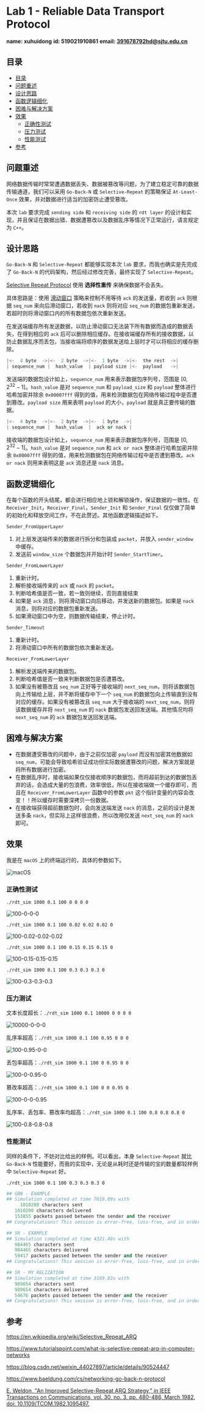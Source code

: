 # Lab 1 - Reliable Data Transport Protocol

**name: xuhuidong** 
**id: 519021910861**
**email: 391678792hd@sjtu.edu.cn**

## 目录

- [目录](#目录)
- [问题重述](#问题重述)
- [设计思路](#设计思路)
- [函数逻辑细化](#函数逻辑细化)
- [困难与解决方案](#困难与解决方案)
- [效果](#效果)
	- [正确性测试](#正确性测试)
	- [压力测试](#压力测试)
	- [性能测试](#性能测试) 
- [参考](#参考)

## 问题重述

网络数据传输时常常遭遇数据丢失、数据被篡改等问题，为了建立稳定可靠的数据传输通道，我们可以采用 `Go-Back-N` 或 `Selective-Repeat` 的策略保证 `At-Least-Once` 效果，并对数据进行适当的加密防止遭受篡改。

本次 `lab` 要求完成 `sending side` 和 `receiving side` 的 `rdt layer` 的设计和实现，并且保证在数据出错、数据遭篡改以及数据乱序等情况下正常运行，语言规定为 `C++`。

## 设计思路

`Go-Back-N` 和 `Selective-Repeat` 都能够实现本次 `lab` 要求，而我也确实是先完成了 `Go-Back-N` 的代码架构，然后经过修改完善，最终实现了 `Selective-Repeat`。

[Selective Repeat Protocol](https://en.wikipedia.org/wiki/Selective_Repeat_ARQ) 使用 **选择性重传** 来确保数据不会丢失。

具体思路是：使用 [滑动窗口](https://www.tutorialspoint.com/what-is-selective-repeat-arq-in-computer-networks) 策略来控制不用等待 `ack` 的发送量，若收到 `ack` 则根据 `seq_num` 来向后滑动窗口，若收到 `nack` 则将对应 `seq_num` 的数据包重新发送，若超时则将滑动窗口内的所有数据包依次重新发送。

在发送端缓存所有发送数据，以防止滑动窗口无法装下所有数据而造成的数据丢失，在得到相应的 `ack` 后可以删除相应缓存。在接收端缓存所有的接收数据，以防止数据乱序而丢包，当接收端将顺序的数据发送给上层时才可以将相应的缓存删除。

```C++
|<-  4 byte  ->|<-  2 byte  ->|<-  1 byte  ->|<-  the rest  ->|
| sequence_num |  hash_value  | payload size |<-  payload   ->|
```

发送端的数据包设计如上，`sequence_num` 用来表示数据包序列号，范围是 $[0, 2^{32} - 1]$。`hash_value` 是对 `sequence_num` 和 `payload_size` 和 `payload` 整体进行哈希加密并除余 `0x00007fff` 得到的值，用来检测数据包在网络传输过程中是否遭到篡改。`payload size` 用来表明 `payload` 的大小，`payload` 就是真正要传输的数据。

```C++
|<-  4 byte  ->|<-  2 byte  ->|<-  1 byte  ->|
| sequence_num |  hash_value  |  ack or nack |
```

接收端的数据包设计如上，`sequence_num` 用来表示数据包序列号，范围是 $[0, 2^{32} - 1]$。`hash_value` 是对 `sequence_num` 和 `ack or nack` 整体进行哈希加密并除余 `0x00007fff` 得到的值，用来检测数据包在网络传输过程中是否遭到篡改。`ack or nack` 则用来表明这是 `ack` 消息还是 `nack` 消息。

## 函数逻辑细化

在每个函数的开头结尾，都会进行相应地上锁和解锁操作，保证数据的一致性。在 `Receiver_Init`，`Receiver_Final`，`Sender_Init` 和 `Sender_Final` 仅仅做了简单的初始化和释放空间工作，不在此赘述。其他函数逻辑描述如下。

`Sender_FromUpperLayer`

1. 对上层发送端传来的数据进行拆分和包装成 `packet`，并放入 `sender_window` 中缓存。
2. 发送前 `window_size` 个数据包并开始计时 `Sender_StartTimer`。

`Sender_FromLowerLayer`

1. 重新计时。
2. 解析接收端传来的 `ack` 或 `nack` 的 `packet`。
3. 判断哈希值是否一致，若一致则继续，否则直接结束
4. 如果是 `ack` 消息，则将滑动窗口向后移动，并发送新的数据包。如果是 `nack` 消息，则将对应的数据包重新发送。
5. 如果滑动窗口中为空，则数据传输结束，停止计时。

`Sender_Timeout`

1. 重新计时。
2. 将滑动窗口中所有的数据包依次重新发送。

`Receiver_FromLowerLayer`

1. 解析发送端传来的数据包。
2. 判断哈希值是否一致来判断数据包是否遭篡改。
3. 如果没有被篡改且 `seq_num` 正好等于接收端的 `next_seq_num`，则将该数据包向上传输给上层，并不断将缓存中下一个 `seq_num` 的数据包向上传输直到没有对应的缓存。如果没有被篡改且 `seq_num` 大于接收端的 `next_seq_num`，则将该数据缓存并将 `next_seq_num` 的 `nack` 数据包发送回发送端。其他情况均将 `next_seq_num` 的 `ack` 数据包发送回发送端。

## 困难与解决方案

- 在数据遭受篡改的问题中，由于之前仅加密 `payload` 而没有加密其他数据如 `seq_num`，可能会导致哈希验证成功但实际数据遭篡改的问题，解决方案就是将所有数据进行加密。
- 在数据乱序时，接收端如果仅仅接收顺序的数据包，而将超前到达的数据包丢弃的话，会造成大量的包浪费，效率很低，所以在接收端做一个缓存即可，而且在 `Receiver_FromLowerLayer` 函数中的参数 `pkt` 这个指针变量的内容会改变！！所以缓存时需要深拷贝一份数据。
- 在接收端获得超前数据包时，会向发送端发送 `nack` 的消息，之前的设计是发送多条 `nack`，但实际上这样很浪费，所以改用仅发送 `next_seq_num` 的 `nack` 即可。

## 效果

我是在 `macOS` 上的终端运行的，具体的参数如下。

![macOS](./README/macOS.png)

### 正确性测试

`./rdt_sim 1000 0.1 100 0 0 0 0`

![100-0-0-0](./README/100-0-0-0.png)

`./rdt_sim 1000 0.1 100 0.02 0.02 0.02 0`

![100-0.02-0.02-0.02](./README/100-0.02-0.02-0.02.png)

`./rdt_sim 1000 0.1 100 0.15 0.15 0.15 0`

![100-0.15-0.15-0.15](./README/100-0.15-0.15-0.15.png)

`./rdt_sim 1000 0.1 100 0.3 0.3 0.3 0`

![100-0.3-0.3-0.3](./README/100-0.3-0.3-0.3.png)

### 压力测试

文本长度超长：`./rdt_sim 1000 0.1 10000 0 0 0 0`

![10000-0-0-0](./README/10000-0-0-0.png)

乱序率超高：`./rdt_sim 1000 0.1 100 0.95 0 0 0`

![100-0.95-0-0](./README/100-0.95-0-0.png)

丢包率超高：`./rdt_sim 1000 0.1 100 0 0.95 0 0`

![100-0-0.95-0](./README/100-0-0.95-0.png)

篡改率超高：`./rdt_sim 1000 0.1 100 0 0 0.95 0`

![100-0-0-0.95](./README/100-0-0-0.95.png)

乱序率、丢包率、篡改率均超高：`./rdt_sim 1000 0.1 100 0.8 0.8 0.8 0`

![100-0.8-0.8-0.8](./README/100-0.8-0.8-0.8.png)

### 性能测试

同样的条件下，不妨对比给出的样例。可以看出，本身 `Selective-Repeat` 就比 `Go-Back-N` 性能要好，而我的实现中，无论是从耗时还是传输的宝的数量都较样例中 `Selective-Repeat` 好。

`./rdt_sim 1000 0.1 100 0.3 0.3 0.3 0`

```python
## GBN - EXAMPLE
## Simulation completed at time 7019.09s with
	 1010200 characters sent
   1010200 characters delivered
   153855 packets passed between the sender and the receiver
## Congratulations! This session is error-free, loss-free, and in order.

## SR - EXAMPLE
## Simulation completed at time 4321.40s with
   984465 characters sent 
   984465 characters delivered 
   59417 packets passed between the sender and the receiver 
## Congratulations! This session is error-free, loss-free, and in order.

## SR - MY RELIZATION
## Simulation completed at time 3169.83s with
   989654 characters sent 
   989654 characters delivered 
   54676 packets passed between the sender and the receiver 
## Congratulations! This session is error-free, loss-free, and in order.
```

## 参考

https://en.wikipedia.org/wiki/Selective_Repeat_ARQ

https://www.tutorialspoint.com/what-is-selective-repeat-arq-in-computer-networks

https://blog.csdn.net/weixin_44027897/article/details/90524447

https://www.baeldung.com/cs/networking-go-back-n-protocol

[E. Weldon, "An Improved Selective-Repeat ARQ Strategy," in IEEE Transactions on Communications, vol. 30, no. 3, pp. 480-486, March 1982, doi: 10.1109/TCOM.1982.1095497.](https://ieeexplore.ieee.org/abstract/document/1095497)

